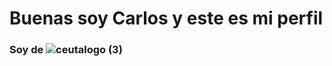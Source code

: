 # Buenas soy Carlos y este es mi perfil

### Soy de ![ceutalogo (3)](https://user-images.githubusercontent.com/124048104/225750470-df398b6f-77b9-4088-896e-a812c373b68e.png)








